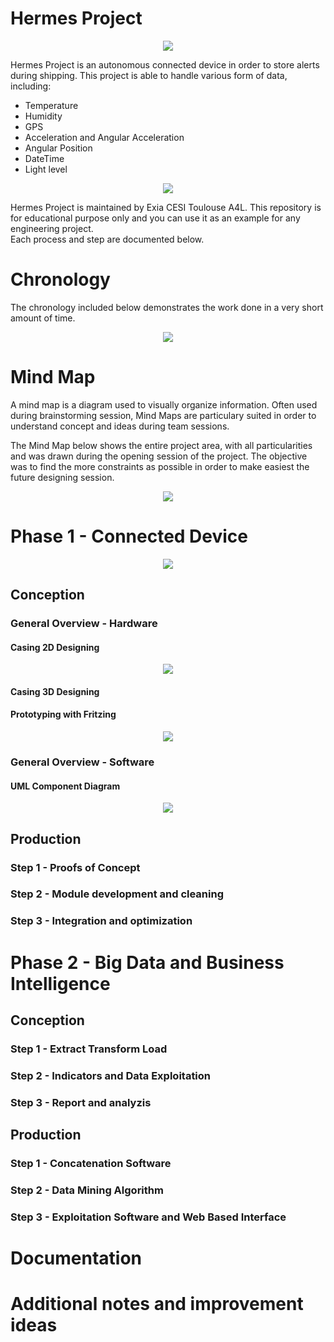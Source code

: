 <h1>Hermes Project</h1>

<p align="center"><img src="https://cloud.githubusercontent.com/assets/11026659/16308198/54ea414a-3964-11e6-9d4b-2ba3543733ee.jpg" /></p>

<p>Hermes Project is an autonomous connected device in order to store alerts during shipping.
This project is able to handle various form of data, including:</p>

- Temperature
- Humidity
- GPS
- Acceleration and Angular Acceleration
- Angular Position
- DateTime
- Light level

<p align="center"><img src="https://cloud.githubusercontent.com/assets/11026659/16308423/316115ea-3965-11e6-9005-b7155d6840fd.png" /></p>

<p>Hermes Project is maintained by Exia CESI Toulouse A4L.
This repository is for educational purpose only and you can use it as an example for any
engineering project. <br /> Each process and step are documented below.</p>

# Chronology

<p>The chronology included below demonstrates the work done in a very short amount of time.

<p align="center"><img src="https://cloud.githubusercontent.com/assets/11026659/16318978/9802e5cc-3991-11e6-81d7-3761500a6dd6.png" /></p>

# Mind Map

<p>A mind map is a diagram used to visually organize information.
Often used during brainstorming session, Mind Maps are particulary suited in order to understand
concept and ideas during team sessions. </p>

<p>The Mind Map below shows the entire project area, with all particularities and was drawn during the opening
session of the project. The objective was to find the more constraints as possible in order to make easiest the future designing session.</p>

<p align="center"><img src="https://cloud.githubusercontent.com/assets/11026659/16319468/c1ce39f4-3993-11e6-8445-64abb2495414.png" /></p>

# Phase 1 - Connected Device 

<p align="center"><img src="https://cloud.githubusercontent.com/assets/11026659/16190604/6f799622-36e0-11e6-8e90-47059148459a.png" /></p>

## Conception

### General Overview - Hardware

#### Casing 2D Designing

<p align="center"><img src="https://cloud.githubusercontent.com/assets/11026659/16233852/fba02162-37cf-11e6-8098-4db12e32b809.jpg" /></p>

#### Casing 3D Designing 

#### Prototyping with Fritzing

<p align="center"><img src="https://cloud.githubusercontent.com/assets/11026659/16234120/cedd3722-37d0-11e6-8bb0-04d2fe67dd39.png" /></p>

### General Overview - Software

#### UML Component Diagram

<p align="center"><img src="https://cloud.githubusercontent.com/assets/11026659/16233778/c7598204-37cf-11e6-8e46-18837fe142e8.png" /></p>

## Production

### Step 1 - Proofs of Concept

### Step 2 - Module development and cleaning

### Step 3 - Integration and optimization

# Phase 2 - Big Data and Business Intelligence

## Conception

### Step 1 - Extract Transform Load

### Step 2 - Indicators and Data Exploitation 

### Step 3 - Report and analyzis

## Production

### Step 1 - Concatenation Software

### Step 2 - Data Mining Algorithm

### Step 3 - Exploitation Software and Web Based Interface

# Documentation

# Additional notes and improvement ideas


